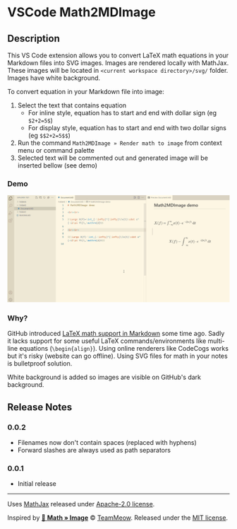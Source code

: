 # VSCode Math2MDImage

## Description

This VS Code extension allows you to convert LaTeX math equations in your Markdown files into SVG images. Images are rendered locally with MathJax. These images will be located in `<current workspace directory>/svg/` folder. Images have white background.

To convert equation in your Markdown file into image:

1. Select the text that contains equation
   * For inline style, equation has to start and end with dollar sign (eg `$2+2=5$`)
   * For display style, equation has to start and end with two dollar signs (eg `$$2+2=5$$`)
2. Run the command `Math2MDImage » Render math to image` from context menu or command palette
3. Selected text will be commented out and generated image will be inserted bellow (see demo)

### Demo

![gif demo](./demo.gif)

### Why?

GitHub introduced [LaTeX math support in Markdown](https://docs.github.com/en/get-started/writing-on-github/working-with-advanced-formatting/writing-mathematical-expressions) some time ago. Sadly it lacks support for some useful LaTeX commands/environments like multi-line equations (`\begin{align}`). Using online renderers like CodeCogs works but it's risky (website can go offline). Using SVG files for math in your notes is bulletproof solution.

White background is added so images are visible on GitHub's dark background.

## Release Notes

### 0.0.2

* Filenames now don't contain spaces (replaced with hyphens)
* Forward slashes are always used as path separators

### 0.0.1

* Initial release

---

Uses [MathJax](https://github.com/mathjax/MathJax) released under [Apache-2.0 license](https://github.com/mathjax/MathJax/blob/master/LICENSE).

Inspired by [📐 **Math » Image**](https://github.com/TeamMeow/vscode-math-to-image) © [TeamMeow](https://github.com/TeamMeow). Released under the [MIT license](https://github.com/TeamMeow/vscode-math-to-image/blob/master/LICENSE).
